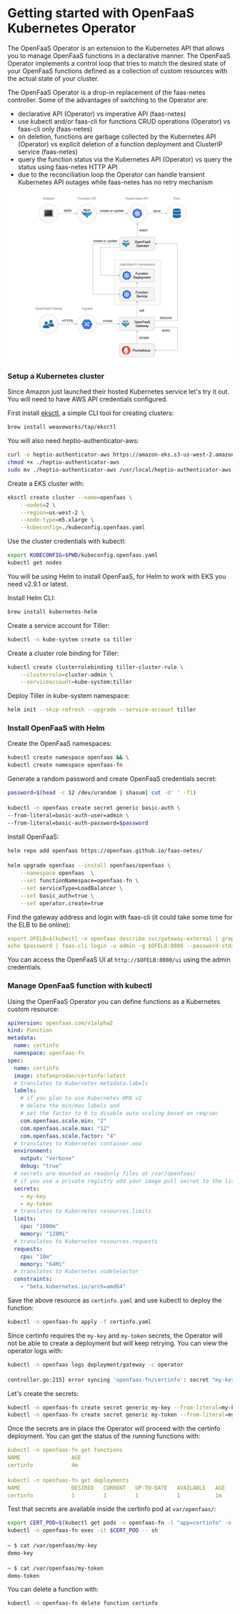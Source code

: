 
# Getting started with OpenFaaS Kubernetes Operator 

The OpenFaaS Operator is an extension to the Kubernetes API that allows you to manage OpenFaaS functions
in a declarative manner. The OpenFaaS Operator implements a control loop that tries to match the desired state of your 
OpenFaaS functions defined as a collection of custom resources with the actual state of your cluster. 

The OpenFaaS Operator is a drop-in replacement of the faas-netes controller. Some of the advantages of switching to the Operator are:

* declarative API (Operator) vs imperative API (faas-netes)
* use kubectl and/or faas-cli for functions CRUD operations (Operator) vs faas-cli only (faas-netes)
* on deletion, functions are garbage collected by the Kubernetes API (Operator) vs explicit deletion of a function deployment and ClusterIP service (faas-netes)
* query the function status via the Kubernetes API (Operator) vs query the status using faas-netes HTTP API
* due to the reconciliation loop the Operator can handle transient Kubernetes API outages while faas-netes has no retry mechanism

![openfaas-operator](docs/screens/openfaas-operator.png)

### Setup a Kubernetes cluster 

Since Amazon just launched their hosted Kubernetes service let's try it out. 
You will need to have AWS API credentials configured.

First install [eksctl](https://eksctl.io), a simple CLI tool for creating clusters:

```bash
brew install weaveworks/tap/eksctl
```

You will also need heptio-authenticator-aws:

```bash
curl -o heptio-authenticator-aws https://amazon-eks.s3-us-west-2.amazonaws.com/1.10.3/2018-06-05/bin/darwin/amd64/heptio-authenticator-aws
chmod +x ./heptio-authenticator-aws
sudo mv ./heptio-authenticator-aws /usr/local/heptio-authenticator-aws
```

Create a EKS cluster with:

```bash
eksctl create cluster --name=openfaas \
    --nodes=2 \
    --region=us-west-2 \
    --node-type=m5.xlarge \
    --kubeconfig=./kubeconfig.openfaas.yaml
```

Use the cluster credentials with kubectl:

```bash
export KUBECONFIG=$PWD/kubeconfig.openfaas.yaml
kubectl get nodes
```

You will be using Helm to install OpenFaaS, for Helm to work with EKS you need v2.9.1 or latest.

Install Helm CLI:

```bash
brew install kubernetes-helm
```

Create a service account for Tiller:

```bash
kubectl -n kube-system create sa tiller
```

Create a cluster role binding for Tiller:

```bash
kubectl create clusterrolebinding tiller-cluster-rule \
    --clusterrole=cluster-admin \
    --serviceaccount=kube-system:tiller 
```

Deploy Tiller in kube-system namespace:

```bash
helm init --skip-refresh --upgrade --service-account tiller
```

### Install OpenFaaS with Helm

Create the OpenFaaS namespaces:

```bash
kubectl create namespace openfaas && \
kubectl create namespace openfaas-fn
```

Generate a random password and create OpenFaaS credentials secret:

```bash
password=$(head -c 12 /dev/urandom | shasum| cut -d' ' -f1)

kubectl -n openfaas create secret generic basic-auth \
--from-literal=basic-auth-user=admin \
--from-literal=basic-auth-password=$password
```

Install OpenFaaS:

```bash
helm repo add openfaas https://openfaas.github.io/faas-netes/

helm upgrade openfaas --install openfaas/openfaas \
    --namespace openfaas  \
    --set functionNamespace=openfaas-fn \
    --set serviceType=LoadBalancer \
    --set basic_auth=true \
    --set operator.create=true
```

Find the gateway address and login with faas-cli (it could take some time for the ELB to be online):

```yaml
export OFELB=$(kubectl -n openfaas describe svc/gateway-external | grep Ingress | awk '{ print $NF }')
echo $password | faas-cli login -u admin -g $OFELB:8080 --password-stdin
```

You can access the OpenFaaS UI at `http://$OFELB:8080/ui` using the admin credentials. 

### Manage OpenFaaS function with kubectl 

Using the OpenFaaS Operator you can define functions as a Kubernetes custom resource:

```yaml
apiVersion: openfaas.com/v1alpha2
kind: Function
metadata:
  name: certinfo
  namespace: openfaas-fn
spec:
  name: certinfo
  image: stefanprodan/certinfo:latest
  # translates to Kubernetes metadata.labels
  labels:
    # if you plan to use Kubernetes HPA v2 
    # delete the min/max labels and 
    # set the factor to 0 to disable auto-scaling based on req/sec
    com.openfaas.scale.min: "2"
    com.openfaas.scale.max: "12"
    com.openfaas.scale.factor: "4"
  # translates to Kubernetes container.env
  environment:
    output: "verbose"
    debug: "true"
  # secrets are mounted as readonly files at /var/openfaas/
  # if you use a private registry add your image pull secret to the list 
  secrets:
    - my-key
    - my-token
  # translates to Kubernetes resources.limits
  limits:
    cpu: "1000m"
    memory: "128Mi"
  # translates to Kubernetes resources.requests
  requests:
    cpu: "10m"
    memory: "64Mi"
  # translates to Kubernetes nodeSelector
  constraints:
    - "beta.kubernetes.io/arch=amd64"
```

Save the above resource as `certinfo.yaml` and use kubectl to deploy the function:

```bash
kubectl -n openfaas-fn apply -f certinfo.yaml
```

Since certinfo requires the `my-key` and `my-token` secrets, the Operator will not be able to create a deployment but 
will keep retrying.
You can view the operator logs with:

```bash
kubectl -n openfaas logs deployment/gateway -c operator

controller.go:215] error syncing 'openfaas-fn/certinfo': secret "my-key" not found
```

Let's create the secrets:

```bash
kubectl -n openfaas-fn create secret generic my-key --from-literal=my-key=demo-key
kubectl -n openfaas-fn create secret generic my-token --from-literal=my-token=demo-token
```

Once the secrets are in place the Operator will proceed with the certinfo deployment. You can get the status of the 
running functions with:

```yaml
kubectl -n openfaas-fn get functions
NAME                AGE
certinfo            4m

kubectl -n openfaas-fn get deployments
NAME                DESIRED   CURRENT   UP-TO-DATE   AVAILABLE   AGE
certinfo            1         1         1            1           1m
```

Test that secrets are available inside the certinfo pod at `var/openfaas/`:

```bash
export CERT_POD=$(kubectl get pods -n openfaas-fn -l "app=certinfo" -o jsonpath="{.items[0].metadata.name}")
kubectl -n openfaas-fn exec -it $CERT_POD -- sh

~ $ cat /var/openfaas/my-key 
demo-key

~ $ cat /var/openfaas/my-token 
demo-token
``` 

You can delete a function with:

```bash
kubectl -n openfaas-fn delete function certinfo
```



